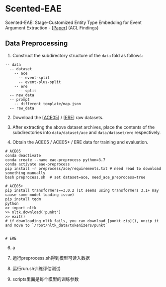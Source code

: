 # Scented-EAE
Scented-EAE: Stage-Customized Entity Type Embedding for Event Argument Extraction - [[Paper](https://aclanthology.org/2024.findings-acl.309.pdf)] (ACL Findings)


## Data Preprocessing
1. Construct the subdirectory structure of the `data` fold as follows:

```
-- data
  -- dataset
    -- ace
      -- event-split
      -- event-plus-split
    -- ere
      -- split
  -- new_data
  -- prompt
    -- different template/map.json
  -- raw_data
```

2. Download the [[ACE05](https://catalog.ldc.upenn.edu/LDC2006T06)] / [[ERE](https://catalog.ldc.upenn.edu/LDC2023T04)] raw datasets.

3. After extracting the above dataset archives, place the contents of the subdirectories into `data/dataset/ace` and `data/dataset/ere` respectively.

4. Obtain the ACE05 / ACE05+ / ERE data for training and evaluation.

```
# ACE05
conda deactivate
conda create --name eae-preprocess python=3.7
conda activate eae-preprocess
pip install -r preprocess/ace/requirements.txt # need read to download something manually
bash preprocess.sh  # set dataset=ace, need_ace_preprocess=true

# ACE05+
pip install transformers==3.0.2 (It seems using transformers 3.1+ may cause some model loading issue)
pip install tqdm
python
>> import nltk 
>> nltk.download('punkt')
>> exit()
# if downloading nltk fails, you can download [punkt.zip](), unzip it and move to `/root/nltk_data/tokenizers/punkt`


# ERE
```


6. a 



1. 运行preprocess.sh得到模型可读入数据
2. 运行run.sh训练评估测试
3. scripts里面是每个模型的训练参数
